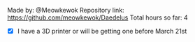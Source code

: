 Made by: @Meowkewok
Repository link: https://github.com/meowkewok/Daedelus
Total hours so far: 4

- [x] I have a 3D printer or will be getting one before March 21st

      
